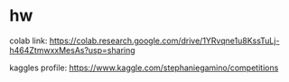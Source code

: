 # hw

colab link: 
https://colab.research.google.com/drive/1YRvqne1u8KssTuLj-h464ZtmwxxMesAs?usp=sharing

kaggles profile:
https://www.kaggle.com/stephaniegamino/competitions
